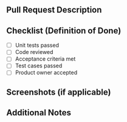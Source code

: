 ## Pull Request Description

<Please provide your ticket number and title here e.g. RL-01 Create Open Role Listing>
<Please provide a brief description of the changes and the purpose of this pull request.>

## Checklist (Definition of Done)

- [ ] Unit tests passed
- [ ] Code reviewed
- [ ] Acceptance criteria met
- [ ] Test cases passed
- [ ] Product owner accepted

## Screenshots (if applicable)

<Please provide screenshots or images if your changes include visual elements.>

## Additional Notes

<Add any additional information or context about the pull request here.>
